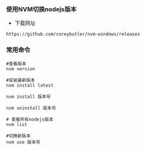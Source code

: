 ### 使用NVM切换nodejs版本

* 下载网址
```
https://github.com/coreybutler/nvm-windows/releases
```

### 常用命令
```
#查看版本
nvm version

#安装最新版本
nvm install latest

nvm install 版本号

nvm uninstall 版本号

# 查看所有nodejs版本
nvm list

#切换新版本
nvm use 版本号
```